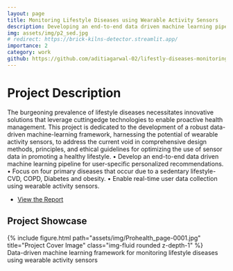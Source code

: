 ```yaml
---
layout: page
title: Monitoring Lifestyle Diseases using Wearable Activity Sensors
description: Developing an end-to-end data driven machine learning pipeline for user-specific personalized recommendations.
img: assets/img/p2_sed.jpg
# redirect: https://brick-kilns-detector.streamlit.app/
importance: 2
category: work
github: https://github.com/aditiagarwal-02/lifestly-diseases-monitoring-using-machine-learning
---
```


# Project Description

The burgeoning prevalence of lifestyle diseases necessitates innovative solutions that leverage cuttingedge
technologies to enable proactive health management. This project is dedicated to the development
of a robust data-driven machine-learning framework, harnessing the potential of wearable
activity sensors, to address the current void in comprehensive design methods, principles, and ethical
guidelines for optimizing the use of sensor data in promoting a healthy lifestyle.
• Develop an end-to-end data driven machine learning pipeline for user-specific personalized recommendations.
• Focus on four primary diseases that occur due to a sedentary lifestyle-CVD, COPD, Diabetes and obesity.
• Enable real-time user data collection using wearable activity sensors.

<!-- <big><b>Research Paper accepted at NeurIPS 2023 Workshop on Active Learning in the Real World,2023. Here's the published [version](https://drive.google.com/file/d/1feZUEhzxBBCxrD9e98_UFtD1Ygvbqjlj/view?usp=drive_link)</b></big> -->

- [View the Report](https://github.com/aditiagarwal-02/lifestly-diseases-monitoring-using-machine-learning)
<!-- - [GitHub Repository](https://github.com/aditiagarwal-02/brick-kiln) -->

## Project Showcase

<div class="row">
    <div class="col-sm mt-3 mt-md-0">
        {% include figure.html path="assets/img/Prohealth_page-0001.jpg" title="Project Cover Image" class="img-fluid rounded z-depth-1" %}
    </div>
</div>

<div class="caption">
    Data-driven machine learning framework for
monitoring lifestyle diseases using wearable
activity sensors</div>

